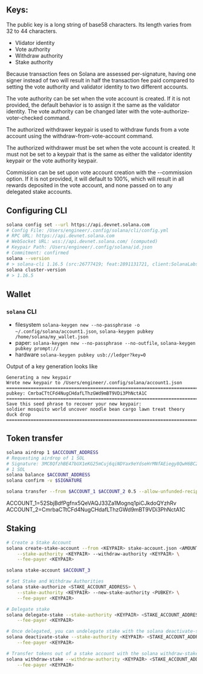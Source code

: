 ## Keys:

The public key is a long string of base58 characters. Its length varies from 32 to 44 characters.

- Vlidator identity
- Vote authority
- Withdraw authority
- Stake authority


Because transaction fees on Solana are assessed per-signature, having one signer instead of two will result in half the transaction fee paid compared to setting the vote authority and validator identity to two different accounts.

The vote authority can be set when the vote account is created. If it is not provided, the default behavior is to assign it the same as the validator identity. The vote authority can be changed later with the vote-authorize-voter-checked command.

The authorized withdrawer keypair is used to withdraw funds from a vote account using the withdraw-from-vote-account command.

The authorized withdrawer must be set when the vote account is created. It must not be set to a keypair that is the same as either the validator identity keypair or the vote authority keypair.


Commission can be set upon vote account creation with the --commission option. If it is not provided, it will default to 100%, which will result in all rewards deposited in the vote account, and none passed on to any delegated stake accounts.


## Configuring CLI

```sh
solana config set --url https://api.devnet.solana.com
# Config File: /Users/engineer/.config/solana/cli/config.yml
# RPC URL: https://api.devnet.solana.com
# WebSocket URL: wss://api.devnet.solana.com/ (computed)
# Keypair Path: /Users/engineer/.config/solana/id.json
# Commitment: confirmed
solana --version
# > solana-cli 1.16.5 (src:26777419; feat:2891131721, client:SolanaLabs)
solana cluster-version
# > 1.16.5
```

## Wallet

### `solana` CLI
- filesystem `solana-keygen new --no-passphrase -o ~/.config/solana/account1.json`, `solana-keygen pubkey /home/solana/my_wallet.json`
- paper: `solana-keygen new --no-passphrase --no-outfile`, `solana-keygen pubkey prompt://`
- hardware `solana-keygen pubkey usb://ledger?key=0`

Output of a key generation looks like
```
Generating a new keypair
Wrote new keypair to /Users/engineer/.config/solana/account1.json
============================================================================
pubkey: CmrbaCTtCFd4NugCHdafLThzGWd9mBT9VDi3PhNctA1C
============================================================================
Save this seed phrase to recover your new keypair:
soldier mosquito world uncover noodle bean cargo lawn treat theory duck drop
============================================================================
```

## Token transfer

```sh
solana airdrop 1 $ACCCOUNT_ADDRESS
# Requesting airdrop of 1 SOL
# Signature: 3MC8QfzhBE47bUX1eKG25mCuj6qiNDYax9eYdseHrMNfAEiegy8QwH6BC2Gxcgxc3z6G22sckaWxRDtWeq8sHmUz
# 1 SOL
solana balance $ACCOUNT_ADDRESS
solana confirm -v $SIGNATURE

solana transfer --from $ACCOUNT_1 $ACCOUNT_2 0.5 --allow-unfunded-recipient --fee-payer $ACCOUNT_1
```

ACCOUNT_1=52SbjBdfPgfnx5QeVAQJ33Za1Mognq1piCJkdoQYzhRv
ACCOUNT_2=CmrbaCTtCFd4NugCHdafLThzGWd9mBT9VDi3PhNctA1C


## Staking

```sh
# Create a Stake Account
solana create-stake-account --from <KEYPAIR> stake-account.json <AMOUNT> \
    --stake-authority <KEYPAIR> --withdraw-authority <KEYPAIR> \
    --fee-payer <KEYPAIR>

solana stake-account $ACCOUNT_3

# Set Stake and Withdraw Authorities
solana stake-authorize <STAKE_ACCOUNT_ADDRESS> \
    --stake-authority <KEYPAIR> --new-stake-authority <PUBKEY> \
    --fee-payer <KEYPAIR>

# Delegate stake
solana delegate-stake --stake-authority <KEYPAIR> <STAKE_ACCOUNT_ADDRESS> <VOTE_ACCOUNT_ADDRESS> \
    --fee-payer <KEYPAIR>

# Once delegated, you can undelegate stake with the solana deactivate-stake command:
solana deactivate-stake --stake-authority <KEYPAIR> <STAKE_ACCOUNT_ADDRESS> \
    --fee-payer <KEYPAIR>

# Transfer tokens out of a stake account with the solana withdraw-stake command
solana withdraw-stake --withdraw-authority <KEYPAIR> <STAKE_ACCOUNT_ADDRESS> <RECIPIENT_ADDRESS> <AMOUNT> \
    --fee-payer <KEYPAIR>
```